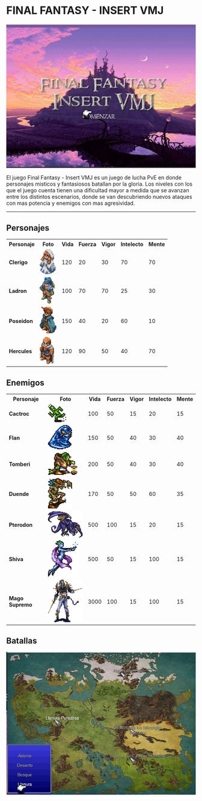   # FINAL FANTASY - INSERT VMJ
  
  <p align="center">
  <img src="https://github.com/pdepviernestm/2021-objetos-tp-integrador-insert-vmj-mat/blob/main/assets/presentacion/inicioJuego.jpeg"/>
  </p>


El juego Final Fantasy - Insert VMJ es un juego de lucha PvE en donde personajes misticos y fantasiosos batallan por la gloria. Los niveles con los que el juego cuenta tienen una dificultad mayor a medida que se avanzan entre los distintos escenarios, donde se van descubriendo nuevos ataques con mas potencia y enemigos con mas agresividad.     
 ***
## Personajes

<table>
 <tr>
    <th>Personaje</th>
    <th>Foto</th>
    <th>Vida</th>
    <th>Fuerza</th>
   <th>Vigor</th>
   <th>Intelecto</th>
   <th>Mente</th>
  </tr>
  <tr>
    <td><b>Clerigo</b></td>
    <td><img src="../assets/personajes/WhiteMage2F-SW.gif"/></td>
    <td>120</td>
    <td>20</td>
    <td>30</td>
    <td>70</td>
    <td>70</td>
  </tr>
  <tr>
    <td><b>Ladron</b></td>
    <td><img src="../assets/personajes/Thief2M-SW.gif"/></td>
    <td>100</td>
    <td>70</td>
    <td>70</td>
    <td>25</td>
    <td>30</td>
  </tr>
  <tr>
    <td><b>Poseidon</b></td>
    <td><img src="../assets/personajes/Summoner2M-SW.gif"/></td>
    <td>150</td>
    <td>40</td>
    <td>20</td>
    <td>60</td>
    <td>10</td>
  </tr>
  <tr>
    <td><b>Hercules</b></td>
    <td><img src="../assets/personajes/Knight3M-SW.gif"/></td>
    <td>120</td>
    <td>90</td>
    <td>50</td>
    <td>40</td>
    <td>70</td>
  </tr>
</table>

  

## Enemigos 
<table>
 <tr>
    <th>Personaje</th>
    <th>Foto</th>
    <th>Vida</th>
    <th>Fuerza</th>
   <th>Vigor</th>
   <th>Intelecto</th>
   <th>Mente</th>
  </tr>
  <tr>
    <td><b>Cactroc</b></td>
    <td><img src="../assets/enemigos/Cactrot.gif"/></td>
    <td>100</td>
    <td>50</td>
    <td>15</td>
    <td>20</td>
    <td>15</td>
  </tr>
  <tr>
    <td><b>Flan</b></td>
    <td><img src="../assets/enemigos/Flan.gif"/></td>
    <td>150</td>
    <td>50</td>
    <td>40</td>
    <td>30</td>
    <td>40</td>
  </tr>
  <tr>
    <td><b>Tomberi</b></td>
    <td><img src="../assets/enemigos/Tonberry.gif"/></td>
    <td>200</td>
    <td>50</td>
    <td>40</td>
    <td>30</td>
    <td>40</td>
  </tr>
  <tr>
    <td><b>Duende</b></td>
    <td><img src="../assets/enemigos/Goblin2.gif"/></td>
    <td>170</td>
    <td>50</td>
    <td>50</td>
    <td>60</td>
    <td>35</td>
  </tr>
   <tr>
    <td><b>Pterodon</b></td>
    <td><img src="../assets/enemigos/Pterodon.gif"/></td>
    <td>500</td>
    <td>100</td>
    <td>15</td>
    <td>20</td>
    <td>15</td>
  </tr>
   <tr>
    <td><b>Shiva</b></td>
    <td><img src="../assets/enemigos/12-Shiva.gif"/></td>
    <td>500</td>
    <td>50</td>
    <td>15</td>
    <td>100</td>
    <td>15</td>
  </tr>
  <tr>
    <td><b>Mago Supremo</b></td>
    <td><img src="../assets/enemigos/32-Mage-Master.gif"/></td>
    <td>3000</td>
    <td>100</td>
    <td>15</td>
    <td>100</td>
    <td>15</td>
  </tr>
</table>


## Batallas
<img src="../assets/presentacion/mapaJuego.JPG" align="center"/>


